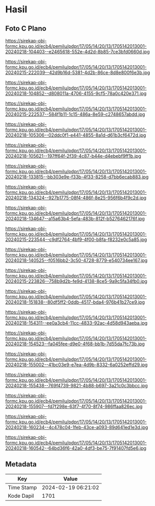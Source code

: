 # Hasil

## Foto C Plano

https://sirekap-obj-formc.kpu.go.id/ecb4/pemilu/pdpr/17/05/14/20/13/1705142013001-20240218-104403--e2465618-552e-4d2d-8b85-7ce3bfd0660d.jpg

https://sirekap-obj-formc.kpu.go.id/ecb4/pemilu/pdpr/17/05/14/20/13/1705142013001-20240215-222039--42d9b16d-5381-4d2b-86ce-8d8e800f6e3b.jpg

https://sirekap-obj-formc.kpu.go.id/ecb4/pemilu/pdpr/17/05/14/20/13/1705142013001-20240218-104852--d808011a-4706-4155-9cf5-78a0c420e371.jpg

https://sirekap-obj-formc.kpu.go.id/ecb4/pemilu/pdpr/17/05/14/20/13/1705142013001-20240215-222537--584f1b11-1c15-486a-8e59-c2748657abdd.jpg

https://sirekap-obj-formc.kpu.go.id/ecb4/pemilu/pdpr/17/05/14/20/13/1705142013001-20240218-105306--02ddc0f1-e441-4855-8a1d-d61b3cf6472d.jpg

https://sirekap-obj-formc.kpu.go.id/ecb4/pemilu/pdpr/17/05/14/20/13/1705142013001-20240218-105621--197ff64f-2f39-4c87-b44e-d4ebebf9ff1b.jpg

https://sirekap-obj-formc.kpu.go.id/ecb4/pemilu/pdpr/17/05/14/20/13/1705142013001-20240218-133815--bb303e9e-f33b-4f33-8258-d7bb6ecab883.jpg

https://sirekap-obj-formc.kpu.go.id/ecb4/pemilu/pdpr/17/05/14/20/13/1705142013001-20240218-134324--927b1775-08f4-486f-8e25-956f6b4f9c2d.jpg

https://sirekap-obj-formc.kpu.go.id/ecb4/pemilu/pdpr/17/05/14/20/13/1705142013001-20240218-134647--a15a63b4-5efa-483b-812f-b5276462176f.jpg

https://sirekap-obj-formc.kpu.go.id/ecb4/pemilu/pdpr/17/05/14/20/13/1705142013001-20240215-223544--c9df2764-4bf9-4f00-b8fa-f8232e0c5a85.jpg

https://sirekap-obj-formc.kpu.go.id/ecb4/pemilu/pdpr/17/05/14/20/13/1705142013001-20240218-140525--f0516bb2-3c50-4728-8779-e540734ee167.jpg

https://sirekap-obj-formc.kpu.go.id/ecb4/pemilu/pdpr/17/05/14/20/13/1705142013001-20240215-223826--758b9d2b-fe9d-4138-8ce5-9a9c5fa34fb0.jpg

https://sirekap-obj-formc.kpu.go.id/ecb4/pemilu/pdpr/17/05/14/20/13/1705142013001-20240218-151838--80df5ff2-0ddb-4517-bda4-976b41b27ce9.jpg

https://sirekap-obj-formc.kpu.go.id/ecb4/pemilu/pdpr/17/05/14/20/13/1705142013001-20240218-154311--ee0a3cb4-11cc-4833-92ac-4d58d943aeba.jpg

https://sirekap-obj-formc.kpu.go.id/ecb4/pemilu/pdpr/17/05/14/20/13/1705142013001-20240218-154523--fa045fee-d9e0-4f68-bb1b-7d55da7fc73b.jpg

https://sirekap-obj-formc.kpu.go.id/ecb4/pemilu/pdpr/17/05/14/20/13/1705142013001-20240218-155002--41bc03e9-e7ea-4d9b-8332-6a0252effd29.jpg

https://sirekap-obj-formc.kpu.go.id/ecb4/pemilu/pdpr/17/05/14/20/13/1705142013001-20240218-155438--769f4739-9821-4b88-b697-3a21c0c3bbcc.jpg

https://sirekap-obj-formc.kpu.go.id/ecb4/pemilu/pdpr/17/05/14/20/13/1705142013001-20240218-155907--fd7f298e-63f7-4f70-8f74-986ffaa826ec.jpg

https://sirekap-obj-formc.kpu.go.id/ecb4/pemilu/pdpr/17/05/14/20/13/1705142013001-20240218-160234--4c478c04-1feb-43ce-a093-89d641ed1e3d.jpg

https://sirekap-obj-formc.kpu.go.id/ecb4/pemilu/pdpr/17/05/14/20/13/1705142013001-20240218-160542--64bd36f6-42a0-4df3-be75-7f91407fd5e6.jpg


## Metadata

| Key        | Value               |
| ---------- | ------------------- |
| Time Stamp | 2024-02-19 06:21:02 |
| Kode Dapil | 1701                |



